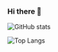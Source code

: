 ### Hi there 👋

<!--
**brewlin/brewlin** is a ✨ _special_ ✨ repository because its `README.md` (this file) appears on your GitHub profile.

Here are some ideas to get you started:

- 🔭 I’m currently working on ...
- 🌱 I’m currently learning ...
- 👯 I’m looking to collaborate on ...
- 🤔 I’m looking for help with ...
- 💬 Ask me about ...
- 📫 How to reach me: ...
- 😄 Pronouns: ...
- ⚡ Fun fact: ...
-->
![GitHub stats](https://github-readme-stats.vercel.app/api?username=brewlin&count_private=true&show_icons=true)

![Top Langs](https://github-readme-stats.vercel.app/api/top-langs/?username=brewlin&layout=compact&exclude_repo=framework,data-struct)
